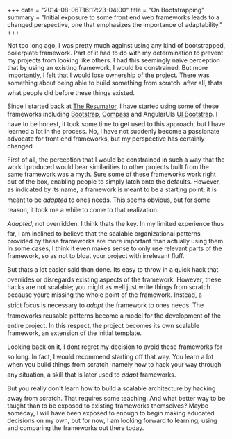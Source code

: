 +++
date = "2014-08-06T16:12:23-04:00"
title = "On Bootstrapping"
summary = "Initial exposure to some front end web frameworks leads to a changed perspective, one that emphasizes the importance of adaptability."
+++

Not too long ago, I was pretty much against using any kind of bootstrapped, boilerplate framework. Part of it had to do with my determination to prevent my projects from looking like others. I had this seemingly naive perception that by using an existing framework, I would be constrained. But more importantly, I felt that I would lose ownership of the project. There was something about being able to build something from scratch  after all, thats what people did before these things existed.

Since I started back at [The Resumator](https://www.theresumator.com/), I have started using some of these frameworks including [Bootstrap](http://getbootstrap.com/), [Compass](http://compass-style.org/) and AngularUIs [UI Bootstrap](http://angular-ui.github.io/bootstrap/). I have to be honest, it took some time to get used to this approach, but I have learned a lot in the process. No, I have not suddenly become a passionate advocate for front end frameworks, but my perspective has certainly changed.

First of all, the perception that I would be constrained in such a way that the work I produced would bear similarities to other projects built from the same framework was a myth. Sure some of these frameworks work right out of the box, enabling people to simply latch onto the defaults. However, as indicated by its name, a framework is meant to be a starting point; it is meant to be _adapted_ to ones needs. This seems obvious, but for some reason, it took me a while to come to that realization.

_Adapted_, not overridden. I think thats the key. In my limited experience thus far, I am inclined to believe that the scalable organizational patterns provided by these frameworks are more important than actually using them. In some cases, I think it even makes sense to only use relevant parts of the framework, so as not to bloat your project with irrelevant fluff.

But thats a lot easier said than done. Its easy to throw in a quick hack that overrides or disregards existing aspects of the framework. However, these hacks are not scalable; you might as well just write things from scratch because youre missing the whole point of the framework. Instead, a strict focus is necessary to _adapt_ the framework to ones needs. The frameworks reusable patterns become a model for the development of the entire project. In this respect, the project becomes its own scalable framework, an extension of the initial template.

Looking back on it, I dont regret my decision to avoid these frameworks for so long. In fact, I would recommend starting off that way. You learn a lot when you build things from scratch  namely how to hack your way through any situation, a skill that is later used to _adapt_ frameworks.

But you really don't learn how to build a scalable architecture by hacking away from scratch. That requires some teaching. And what better way to be taught than to be exposed to existing frameworks themselves? Maybe someday, I will have been exposed to enough to begin making educated decisions on my own, but for now, I am looking forward to learning, using and comparing the frameworks out there today.

